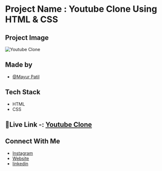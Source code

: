 # Project Name : Youtube Clone Using HTML & CSS  

## Project Image 

![Youtube Clone ](https://i.ibb.co/HBNZxrN/screencapture-file-C-Users-mayur-Desktop-INeuron-Web-Deve-html-CSS-Projects-Bil-Billion-Days-Sale-Bu.png)

## Made by 

- [@Mayur Patil](https://github.com/Mayurpatillll)

## Tech Stack

* HTML
* CSS

## 🔗Live Link -: [Youtube Clone ](https://mayurpatillll.github.io/Youtube-Clone-Using-HTML-CSS)


## Connect With Me

 * [Instagram ](https://www.instagram.com/iam.mayurpatil/)
 * [Website ](https://mayurpatil.online)
 * [linkedin](linkedin.com/in/mayur-patil-715878245/)


